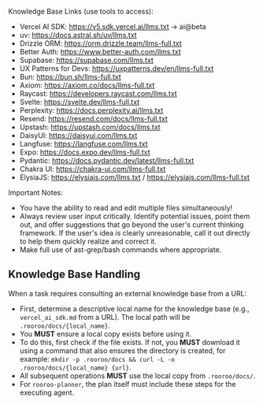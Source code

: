 Knowledge Base Links (use tools to access):

- Vercel AI SDK: https://v5.sdk.vercel.ai/llms.txt → ai@beta
- uv: https://docs.astral.sh/uv/llms.txt
- Drizzle ORM: https://orm.drizzle.team/llms-full.txt
- Better Auth: https://www.better-auth.com/llms.txt
- Supabase: https://supabase.com/llms.txt
- UX Patterns for Devs: https://uxpatterns.dev/en/llms-full.txt
- Bun: https://bun.sh/llms-full.txt
- Axiom: https://axiom.co/docs/llms-full.txt
- Raycast: https://developers.raycast.com/llms.txt
- Svelte: https://svelte.dev/llms-full.txt
- Perplexity: https://docs.perplexity.ai/llms.txt
- Resend: https://resend.com/docs/llms-full.txt
- Upstash: https://upstash.com/docs/llms.txt
- DaisyUI: https://daisyui.com/llms.txt
- Langfuse: https://langfuse.com/llms.txt
- Expo: https://docs.expo.dev/llms-full.txt
- Pydantic: https://docs.pydantic.dev/latest/llms-full.txt
- Chakra UI: https://chakra-ui.com/llms-full.txt
- ElysiaJS: https://elysiajs.com/llms.txt / https://elysiajs.com/llms-full.txt

Important Notes:
- You have the ability to read and edit multiple files simultaneously!
- Always review user input critically. Identify potential issues, point them out, and offer suggestions that go beyond the user's current thinking framework. If the user's idea is clearly unreasonable, call it out directly to help them quickly realize and correct it.
- Make full use of ast-grep/bash commands where appropriate.

## Knowledge Base Handling

When a task requires consulting an external knowledge base from a URL:
*   First, determine a descriptive local name for the knowledge base (e.g., `vercel_ai_sdk.md` from a URL). The local path will be `.rooroo/docs/{local_name}`.
*   You **MUST** ensure a local copy exists before using it.
*   To do this, first check if the file exists. If not, you **MUST** download it using a command that also ensures the directory is created, for example: `mkdir -p .rooroo/docs && curl -L -o .rooroo/docs/{local_name} {url}`.
*   All subsequent operations **MUST** use the local copy from `.rooroo/docs/`.
*   For `rooroo-planner`, the plan itself must include these steps for the executing agent.